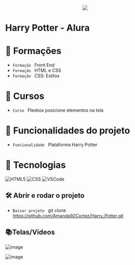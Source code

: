 <p align="center">
   <img src="http://img.shields.io/static/v1?label=STATUS&message=FINALIZADA&color=RED&style=for-the-badge" #vitrinedev/>
</p>

<h1>Harry Potter - Alura</h1>

# :pushpin: Formações
- `Formação ` Front End
- `Formação ` HTML e CSS
- `Formação ` CSS: Estilos

# :pushpin: Cursos
- `Curso ` Flexbox posicione elementos na tela
  
# :hammer: Funcionalidades do projeto
- `Funcionalidade ` Plataforma Harry Potter

# :bookmark_tabs: Tecnologias
![HTML5](https://img.shields.io/badge/HTML-e06b12?style=for-the-badge&logo=html5&logoColor=white)
![CSS](https://img.shields.io/badge/CSS-1283e0?&style=for-the-badge&logo=css3&logoColor=white)
![VSCode](https://img.shields.io/badge/-VSCode-007ACC?style=for-the-badge&logo=visual-studio-code&logoColor=white)

## 🛠️ Abrir e rodar o projeto
- `Baixar projeto ` git clone https://github.com/Amanda92Cortez/Harry_Potter.git

## 📚Telas/Vídeos
![image](https://github.com/Amanda92Cortez/Harry_Potter/assets/19363871/7fbe309e-1f3e-4654-bda6-6655f4260e96)

![image](https://github.com/Amanda92Cortez/Harry_Potter/assets/19363871/c1d49ce0-1bf2-4737-95a4-700382a8e1f4)
